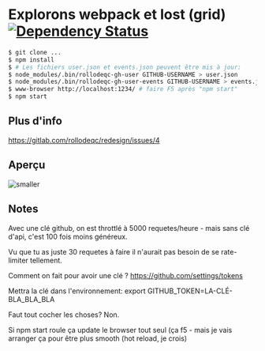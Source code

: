 # Explorons webpack et lost (grid) [![Dependency Status](https://gemnasium.com/badges/github.com/millette/rollodeqc-dev-profile.svg)](https://gemnasium.com/github.com/millette/rollodeqc-dev-profile)

```sh
$ git clone ...
$ npm install
$ # Les fichiers user.json et events.json peuvent être mis à jour:
$ node_modules/.bin/rollodeqc-gh-user GITHUB-USERNAME > user.json
$ node_modules/.bin/rollodeqc-gh-user-events GITHUB-USERNAME > events.json
$ www-browser http://localhost:1234/ # faire F5 après "npm start"
$ npm start
```

## Plus d'info
<https://gitlab.com/rollodeqc/redesign/issues/4>

## Aperçu
![smaller](https://gitlab.com/rollodeqc/redesign/uploads/8b3ec243b8980d04b7b184d85eeda3c6/2016-05-09-091128_1025x987_scrot.png)

## Notes
Avec une clé github, on est throttlé à 5000 requetes/heure - mais sans clé d'api, c'est 100 fois moins généreux.

Vu que tu as juste 30 requetes à faire il n'aurait pas besoin de se rate-limiter tellement.

Comment on fait pour avoir une clé ?
<https://github.com/settings/tokens>

Mettra la clé dans l'environnement: export GITHUB_TOKEN=LA-CLÉ-BLA_BLA_BLA

Faut tout cocher les choses? Non.

Si npm start roule ça update le browser tout seul (ça f5 - mais je vais arranger ça pour être plus smooth (hot reload, je crois)
